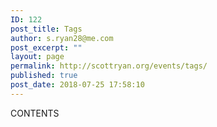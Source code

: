 ```yaml
---
ID: 122
post_title: Tags
author: s.ryan28@me.com
post_excerpt: ""
layout: page
permalink: http://scottryan.org/events/tags/
published: true
post_date: 2018-07-25 17:58:10
---
```

CONTENTS